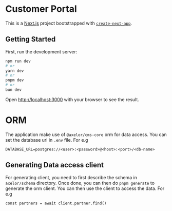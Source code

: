 # Customer Portal

This is a [Next.js](https://nextjs.org/) project bootstrapped with [`create-next-app`](https://github.com/vercel/next.js/tree/canary/packages/create-next-app).

## Getting Started

First, run the development server:

```bash
npm run dev
# or
yarn dev
# or
pnpm dev
# or
bun dev
```

Open [http://localhost:3000](http://localhost:3000) with your browser to see the result.

# ORM

The application make use of `@axelor/cms-core` orm for data access. You can set the
database url in `.env` file. For e.g

```
DATABASE_URL=postgres://<user>:<password>@<host>:<port>/<db-name>
```

## Generating Data access client

For generating client, you need to first describe the schema in `axelor/schema` directory. Once done, you can then do `pnpm generate` to generate the orm client.
You can then use the client to access the data. For e.g

```
const partners = await client.partner.find()
```
